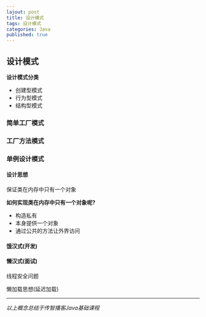 ```yaml
---  
lajout: post  
title: 设计模式  
tags: 设计模式  
categories: Java  
published: true  
---  
```


## 设计模式

**设计模式分类**

* 创建型模式
* 行为型模式
* 结构型模式

### 简单工厂模式

### 工厂方法模式

### 单例设计模式

#### 设计思想

保证类在内存中只有一个对象

**如何实现类在内存中只有一个对象呢?**

* 构造私有
* 本身提供一个对象
* 通过公共的方法让外界访问

#### 饿汉式(开发)
#### 懒汉式(面试)

线程安全问题

懒加载思想(延迟加载)


----------

*以上概念总结于传智播客Java基础课程*